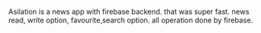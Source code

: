Asilation is a news app with firebase backend. 
that was super fast. news read, write option, favourite,search option. 
all operation done by firebase.